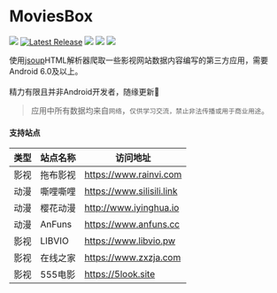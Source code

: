# MoviesBox
![](https://img.shields.io/badge/Android-6.0%20or%20above-brightgreen.svg) [![Latest Release](https://img.shields.io/github/release/670848654/MoviesBox.svg)](../../releases) ![](https://badgen.net/github/stars/670848654/MoviesBox) ![](https://img.shields.io/github/downloads/670848654/MoviesBox/total) ![](https://img.shields.io/github/languages/top/670848654/MoviesBox.svg)

使用[jsoup](https://github.com/jhy/jsoup)HTML解析器爬取一些影视网站数据内容编写的第三方应用，需要Android 6.0及以上。<br><br>
精力有限且并非Android开发者，随缘更新🤪<br>
> 应用中所有数据均来自`网络`，`仅供学习交流，禁止非法传播或用于商业用途`。<br>

#### 支持站点

| 类型 | 站点名称 | 访问地址 |
| --- | --- | --- |
| 影视 | 拖布影视 | https://www.rainvi.com |
| 动漫 | 嘶哩嘶哩 | https://www.silisili.link |
| 动漫 | 樱花动漫 | http://www.iyinghua.io |
| 动漫 | AnFuns | https://www.anfuns.cc |
| 影视 | LIBVIO | https://www.libvio.pw |
| 影视 | 在线之家 | https://www.zxzja.com |
| 影视 | 555电影 | https://5look.site |